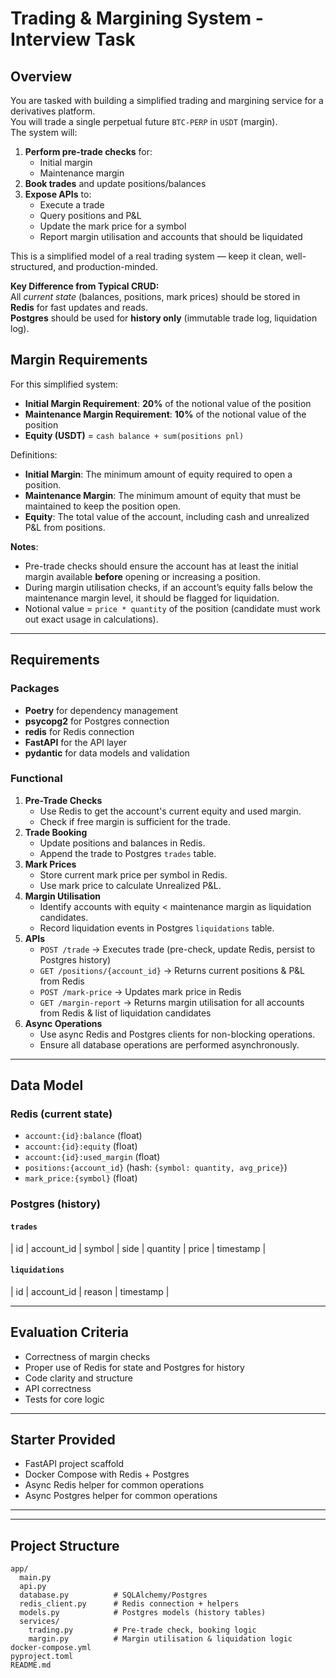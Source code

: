 # Trading & Margining System - Interview Task

## Overview
You are tasked with building a simplified trading and margining service for a derivatives platform.  
You will trade a single perpetual future `BTC-PERP` in `USDT` (margin).   
The system will:

1. **Perform pre-trade checks** for:
   - Initial margin
   - Maintenance margin
2. **Book trades** and update positions/balances
3. **Expose APIs** to:
   - Execute a trade
   - Query positions and P&L
   - Update the mark price for a symbol
   - Report margin utilisation and accounts that should be liquidated

This is a simplified model of a real trading system — keep it clean, well-structured, and production-minded.

**Key Difference from Typical CRUD:**  
All *current state* (balances, positions, mark prices) should be stored in **Redis** for fast updates and reads.  
**Postgres** should be used for **history only** (immutable trade log, liquidation log).

## Margin Requirements

For this simplified system:

- **Initial Margin Requirement**: **20%** of the notional value of the position
- **Maintenance Margin Requirement**: **10%** of the notional value of the position
- **Equity (USDT)** = `cash balance + sum(positions pnl)`

Definitions:
- **Initial Margin**: The minimum amount of equity required to open a position.
- **Maintenance Margin**: The minimum amount of equity that must be maintained to keep the position open.
- **Equity**: The total value of the account, including cash and unrealized P&L from positions.

**Notes**:
- Pre-trade checks should ensure the account has at least the initial margin available **before** opening or increasing a position.
- During margin utilisation checks, if an account’s equity falls below the maintenance margin level, it should be flagged for liquidation.
- Notional value = `price * quantity` of the position (candidate must work out exact usage in calculations).


---

## Requirements

### Packages
- **Poetry** for dependency management
- **psycopg2** for Postgres connection
- **redis** for Redis connection
- **FastAPI** for the API layer
- **pydantic** for data models and validation


### Functional
1. **Pre-Trade Checks**
   - Use Redis to get the account's current equity and used margin.
   - Check if free margin is sufficient for the trade.
2. **Trade Booking**
   - Update positions and balances in Redis.
   - Append the trade to Postgres `trades` table.
3. **Mark Prices**
   - Store current mark price per symbol in Redis.
   - Use mark price to calculate Unrealized P&L.
4. **Margin Utilisation**
   - Identify accounts with equity < maintenance margin as liquidation candidates.
   - Record liquidation events in Postgres `liquidations` table.
5. **APIs**
   - `POST /trade` → Executes trade (pre-check, update Redis, persist to Postgres history)
   - `GET /positions/{account_id}` → Returns current positions & P&L from Redis
   - `POST /mark-price` → Updates mark price in Redis
   - `GET /margin-report` → Returns margin utilisation for all accounts from Redis & list of liquidation candidates
6. **Async Operations**
   - Use async Redis and Postgres clients for non-blocking operations.
   - Ensure all database operations are performed asynchronously.
---


## Data Model

### Redis (current state)
- `account:{id}:balance` (float)
- `account:{id}:equity` (float)
- `account:{id}:used_margin` (float)
- `positions:{account_id}` (hash: `{symbol: quantity, avg_price}`)
- `mark_price:{symbol}` (float)

### Postgres (history)
#### `trades`
| id | account_id | symbol | side | quantity | price | timestamp |

#### `liquidations`
| id | account_id | reason | timestamp |

---

## Evaluation Criteria
- Correctness of margin checks
- Proper use of Redis for state and Postgres for history
- Code clarity and structure
- API correctness
- Tests for core logic

---

## Starter Provided
- FastAPI project scaffold
- Docker Compose with Redis + Postgres
- Async Redis helper for common operations
- Async Postgres helper for common operations

---

---

## **Project Structure**

```plaintext
app/
  main.py
  api.py
  database.py          # SQLAlchemy/Postgres
  redis_client.py      # Redis connection + helpers
  models.py            # Postgres models (history tables)
  services/
    trading.py         # Pre-trade check, booking logic
    margin.py          # Margin utilisation & liquidation logic
docker-compose.yml
pyproject.toml
README.md